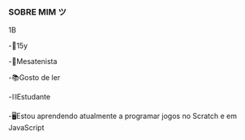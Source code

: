 ### SOBRE MIM ツ
1B

-​🦇​​15y 

-​🏓​Mesatenista 

-📚​Gosto de ler 

-⛓️​Estudante 

-🖥️​Estou aprendendo atualmente a programar jogos no Scratch e em JavaScript

